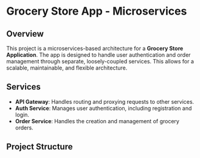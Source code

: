 # Grocery Store App - Microservices

## Overview
This project is a microservices-based architecture for a **Grocery Store Application**. The app is designed to handle user authentication and order management through separate, loosely-coupled services. This allows for a scalable, maintainable, and flexible architecture.

## Services
- **API Gateway**: Handles routing and proxying requests to other services.
- **Auth Service**: Manages user authentication, including registration and login.
- **Order Service**: Handles the creation and management of grocery orders.

## Project Structure
